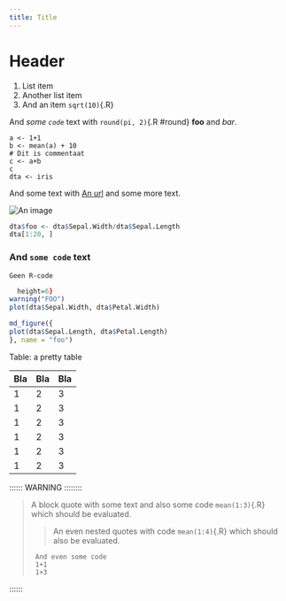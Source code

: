 ```yaml
---
title: Title
---
```



# Header

1. List item 
2. Another list item
3. And an item `sqrt(10)`{.R}

And *some `code`* text with `round(pi, 2)`{.R #round} **foo** and _bar_.

``` {#codeblock1 .R echo=TRUE results=TRUE}
a <- 1+1
b <- mean(a) + 10
# Dit is commentaat
c <- a+b
c
dta <- iris
```

And some text with [An url](http://somwhere.com) and some more text.

![An image](bar)


``` {.R fun=table caption="Sample iris"}
dta$foo <- dta$Sepal.Width/dta$Sepal.Length
dta[1:20, ]
```

### And `some code` text

```
Geen R-code
```


```{.R fun=figure name="test" caption="My figure" device="pdf" width=8 
  height=6}
warning("FOO")
plot(dta$Sepal.Width, dta$Petal.Width)
```


```{.R fun=raw}
md_figure({
plot(dta$Sepal.Length, dta$Petal.Length)
}, name = "foo")
```


Table: a pretty table

|Bla | Bla | Bla |
|----|-----|-----|
| 1  | 2   | 3   |
| 1  | 2   | 3   |
| 1  | 2   | 3   |
| 1  | 2   | 3   |
| 1  | 2   | 3   |
| 1  | 2   | 3   |


:::::: WARNING ::::::::

> A block quote with some text and also some code `mean(1:3)`{.R} which should
> be evaluated. 
>
> > An even nested quotes with code `mean(1:4)`{.R} which should also be evaluated.
>
>      And even some code
>      1+1
>      1+3

::::::


